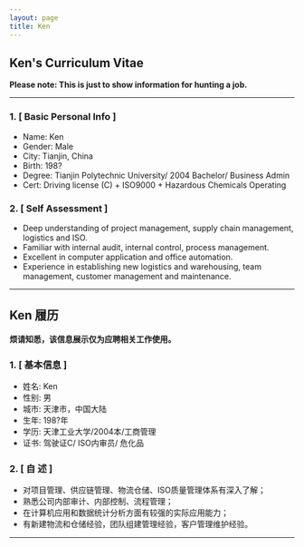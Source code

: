```yaml
---
layout: page
title: Ken
---
```


## Ken's Curriculum Vitae

**Please note: This is just to show information for hunting a job.**

---

### 1. [ Basic Personal Info ]

- Name: Ken
- Gender: Male
- City: Tianjin, China
- Birth: 198?
- Degree: Tianjin Polytechnic University/ 2004 Bachelor/ Business Admin
- Cert: Driving license (C) + ISO9000 + Hazardous Chemicals Operating

### 2. [ Self Assessment ]

- Deep understanding of project management, supply chain management, logistics and ISO.
- Familiar with internal audit, internal control, process management.
- Excellent in computer application and office automation.
- Experience in establishing new logistics and warehousing, team management, customer management and maintenance.

---

## Ken 履历

**烦请知悉，该信息展示仅为应聘相关工作使用。**

### 1. [ 基本信息 ]

- 姓名: Ken
- 性别: 男
- 城市: 天津市，中国大陆
- 生年: 198?年
- 学历: 天津工业大学/2004本/工商管理
- 证书: 驾驶证C/ ISO内审员/ 危化品

### 2. [ 自  述 ]

- 对项目管理、供应链管理、物流仓储、ISO质量管理体系有深入了解；
- 熟悉公司内部审计、内部控制、流程管理；
- 在计算机应用和数据统计分析方面有较强的实际应用能力；
- 有新建物流和仓储经验，团队组建管理经验，客户管理维护经验。

---
